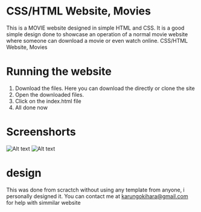 
# CSS/HTML Website, Movies
This is a MOVIE website designed in simple HTML and CSS.
It is a good simple design done to showcase an operation of a normal movie website where someone can download a movie or even watch online. 
CSS/HTML Website, Movies

# Running the website

1. Download the files. Here you can download the directly or clone the site
2. Open the downloaded files. 
3. Click on the index.html file 
4. All done now
# Screenshorts

![Alt text](/image1.jpg?raw=true "Homepage")
![Alt text](/image2.jpg?raw=true "Homepage")




# design
This was done from scractch without using any template from anyone, i personally designed it. 
You can contact me at karungokihara@gmail.com for help with simmilar website
